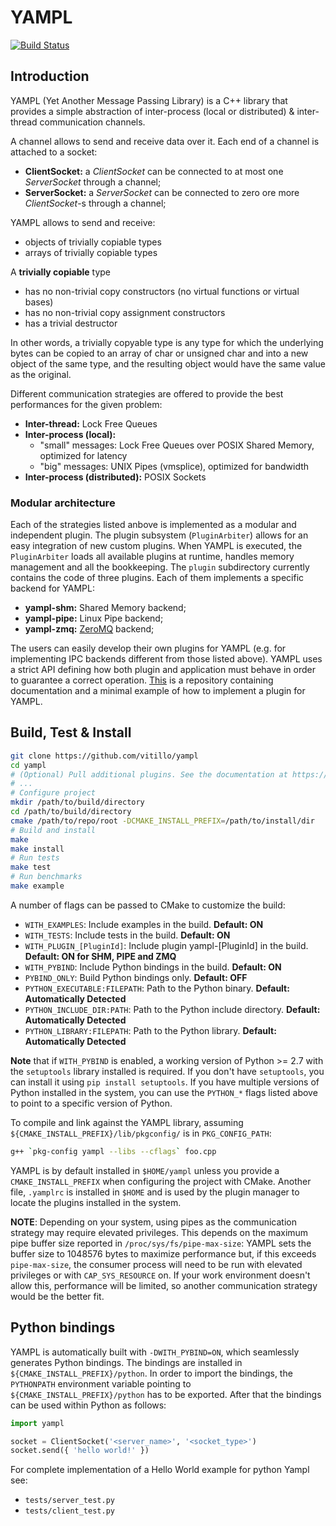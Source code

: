 # YAMPL

[![Build Status](https://travis-ci.com/tsulaiav/yampl.svg?branch=master)](https://travis-ci.com/tsulaiav/yampl)

## Introduction

YAMPL (Yet Another Message Passing Library) is a C++ library that provides a simple abstraction of inter-process (local or distributed) & inter-thread communication channels.

A channel allows to send and receive data over it. Each end of a channel is attached to a socket:

* **ClientSocket:**  a *ClientSocket* can be connected to at most one *ServerSocket* through a channel;
* **ServerSocket:** a *ServerSocket* can be connected to zero ore more *ClientSocket*-s through a channel;

YAMPL allows to send and receive:
 
* objects of trivially copiable types
* arrays of trivially copiable types

A **trivially copiable** type

* has no non-trivial copy constructors (no virtual functions or virtual bases)
* has no non-trivial copy assignment constructors
* has a trivial destructor

In other words, a trivially copyable type is any type for which the underlying bytes can be copied to an array of char or unsigned char and into a new object of the same type, and the resulting object would have the same value as the original.

Different communication strategies are offered to provide the best performances for the given problem:

* **Inter-thread:** Lock Free Queues
* **Inter-process (local):**
    * "small" messages: Lock Free Queues over POSIX Shared Memory, optimized for latency
    * "big" messages: UNIX Pipes (vmsplice), optimized for bandwidth
* **Inter-process (distributed):** POSIX Sockets

### Modular architecture

Each of the strategies listed anbove is implemented as a modular and independent plugin. The plugin subsystem (`PluginArbiter`) allows for an easy integration of new custom plugins. When YAMPL is executed, the `PluginArbiter` loads all available plugins at runtime, handles memory management and all the bookkeeping. The `plugin` subdirectory currently contains the code of three plugins. Each of them implements a specific backend for YAMPL:

* **yampl-shm:** Shared Memory backend;
* **yampl-pipe:** Linux Pipe backend;
* **yampl-zmq:** [ZeroMQ](https://zeromq.org) backend;

The users can easily develop their own plugins for YAMPL (e.g. for implementing IPC backends different from those listed above). YAMPL uses a strict API defining how both plugin and application must behave in order to guarantee a correct operation. [This](https://github.com/ntauth/yampl-example) is a repository containing documentation and a minimal example of how to implement a plugin for YAMPL.

## Build, Test & Install
``` bash
git clone https://github.com/vitillo/yampl
cd yampl
# (Optional) Pull additional plugins. See the documentation at https://github.com/ntauth/yampl-example
# ...
# Configure project
mkdir /path/to/build/directory
cd /path/to/build/directory
cmake /path/to/repo/root -DCMAKE_INSTALL_PREFIX=/path/to/install/dir
# Build and install
make
make install
# Run tests
make test
# Run benchmarks
make example
```

A number of flags can be passed to CMake to customize the build:

- `WITH_EXAMPLES`: Include examples in the build. **Default: ON**
- `WITH_TESTS`: Include tests in the build. **Default: ON**
- `WITH_PLUGIN_[PluginId]`: Include plugin yampl-[PluginId] in the build. **Default: ON for SHM, PIPE and ZMQ**
- `WITH_PYBIND`: Include Python bindings in the build. **Default: ON**
- `PYBIND_ONLY`: Build Python bindings only. **Default: OFF**
- `PYTHON_EXECUTABLE:FILEPATH`: Path to the Python binary. **Default: Automatically Detected**
- `PYTHON_INCLUDE_DIR:PATH`: Path to the Python include directory. **Default: Automatically Detected**
- `PYTHON_LIBRARY:FILEPATH`: Path to the Python library. **Default: Automatically Detected**

**Note** that if `WITH_PYBIND` is enabled, a working version of Python >= 2.7 with the `setuptools` library installed is required. If you don't have `setuptools`, you can install it using ```pip install setuptools```.
If you have multiple versions of Python installed in the system, you can use the `PYTHON_*` flags listed above to point to a specific version of Python.

To compile and link against the YAMPL library, assuming `${CMAKE_INSTALL_PREFIX}/lib/pkgconfig/` is in `PKG_CONFIG_PATH`:
```bash
g++ `pkg-config yampl --libs --cflags` foo.cpp
```

YAMPL is by default installed in `$HOME/yampl` unless you provide a `CMAKE_INSTALL_PREFIX` when configuring the project with CMake. Another file, `.yamplrc` is installed in `$HOME` and is used by the plugin manager to locate the plugins installed in the system.

**NOTE**: Depending on your system, using pipes as the communication strategy may require elevated privileges. This depends on the maximum pipe buffer size reported in `/proc/sys/fs/pipe-max-size`: YAMPL sets the buffer size to 1048576 bytes to maximize performance but, if this exceeds `pipe-max-size`, the consumer process will need to be run with elevated privileges or with `CAP_SYS_RESOURCE` on. If your work environment doesn't allow this, performance will be limited, so another communication strategy would be the better fit.

## Python bindings
YAMPL is automatically built with `-DWITH_PYBIND=ON`, which seamlessly generates Python bindings. The bindings are installed in `${CMAKE_INSTALL_PREFIX}/python`. In order to import the bindings, the
`PYTHONPATH` environment variable pointing to `${CMAKE_INSTALL_PREFIX}/python` has to be exported. After that the bindings can be used within Python as follows:

```python
import yampl

socket = ClientSocket('<server_name>', '<socket_type>')
socket.send({ 'hello world!' })
```

For complete implementation of a Hello World example for python Yampl see:

* `tests/server_test.py	`
* `tests/client_test.py`


